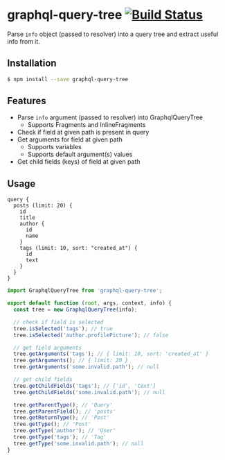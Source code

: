 
# graphql-query-tree [![Build Status](https://travis-ci.org/alekbarszczewski/graphql-query-tree.svg?branch=master)](https://travis-ci.org/alekbarszczewski/graphql-query-tree)

Parse `info` object (passed to resolver) into a query tree and extract useful info from it.

## Installation

```sh
$ npm install --save graphql-query-tree
```

## Features

* Parse `info` argument (passed to resolver) into GraphqlQueryTree
  * Supports Fragments and InlineFragments
* Check if field at given path is present in query
* Get arguments for field at given path
  * Supports variables
  * Supports default argument(s) values
* Get child fields (keys) of field at given path

## Usage

```gql
query {
  posts (limit: 20) {
    id
    title
    author {
      id
      name
    }
    tags (limit: 10, sort: "created_at") {
      id
      text
    }
  }
}
```

```js
import GraphqlQueryTree from 'graphql-query-tree';

export default function (root, args, context, info) {
  const tree = new GraphqlQueryTree(info);

  // check if field is selected
  tree.isSelected('tags'); // true
  tree.isSelected('author.profilePicture'); // false

  // get field arguments
  tree.getArguments('tags'); // { limit: 10, sort: 'created_at' }
  tree.getArguments(); // { limit: 20 }
  tree.getArguments('some.invalid.path'); // null

  // get child fields
  tree.getChildFields('tags'); // ['id', 'text']
  tree.getChildFields('some.invalid.path'); // null

  tree.getParentType(); // 'Query'
  tree.getParentField(); // 'posts'
  tree.getReturnType(); // 'Post'
  tree.getType(); // 'Post'
  tree.getType('author'); // 'User'
  tree.getType('tags'); // 'Tag'
  tree.getType('some.invalid.path'); // null
}
```
